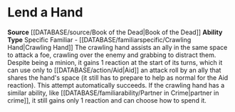 ﻿---
ability_type: Specific Familiar - Crawling Hand
actions: null
frequency: null
id: '78'
name: Lend a Hand
rarity: Common
requirement: null
rus_type_level: null
source: '[[DATABASE/source/Book of the Dead|Book of the Dead]]'
trait: null
type: Familiar Ability

---
# Lend a Hand

**Source** [[DATABASE/source/Book of the Dead|Book of the Dead]]
**Ability Type** Specific Familiar - [[DATABASE/familiarspecific/Crawling Hand|Crawling Hand]]
The crawling hand assists an ally in the same space to attack a foe, crawling over the enemy and grabbing to distract them. Despite being a minion, it gains 1 reaction at the start of its turns, which it can use only to [[DATABASE/action/Aid|Aid]] an attack roll by an ally that shares the hand's space (it still has to prepare to help as normal for the Aid reaction). This attempt automatically succeeds. If the crawling hand has a similar ability, like [[DATABASE/familiarability/Partner in Crime|partner in crime]], it still gains only 1 reaction and can choose how to spend it.